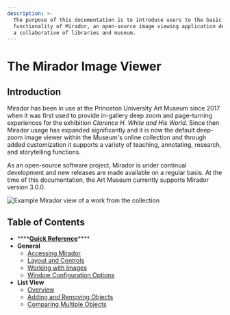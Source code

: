 ```yaml
---
description: >-
  The purpose of this documentation is to introduce users to the basic
  functionality of Mirador, an open-source image viewing application designed by
  a collaborative of libraries and museum.
---
```


# The Mirador Image Viewer

## Introduction

Mirador has been in use at the Princeton University Art Museum since 2017 when it was first used to provide in-gallery deep zoom and page-turning experiences for the exhibition _Clarence H. White and His World_. Since then Mirador usage has expanded significantly and it is now the default deep-zoom image viewer within the Museum's online collection and through added customization it supports a variety of teaching, annotating, research, and storytelling functions.

As an open-source software project, Mirador is under continual development and new releases are made available on a regular basis. At the time of this documentation, the Art Museum currently supports Mirador version 3.0.0.

![Example Mirador view of a work from the collection](https://github.com/danieltbrennan/puam-mirador-docs-docents/tree/fa27e2860062d434830f331794db816ccbf1ad53/.gitbook/assets/image%20%282%29.png)

## Table of Contents

* \*\*\*\*[**Quick Reference**](quick-reference.md)\*\*\*\*
* **General**
  * [Accessing Mirador](general/accessing-mirador.md)
  * [Layout and Controls](general/layout-and-controls.md)
  * [Working with Images](general/working-with-images.md)
  * [Window Configuration Options](general/window-configuration-options.md)
* **List View**
  * [Overview](window-list-view/overview.md)
  * [Adding and Removing Objects](window-list-view/adding-and-removing-objects.md)
  * [Comparing Multiple Objects](window-list-view/comparing-multiple-objects.md)

